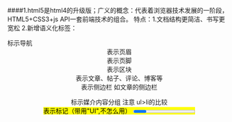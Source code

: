 ####1.html5是html4的升级版；广义的概念：代表着浏览器技术发展的一阶段，HTML5+CSS3+js API一套前端技术的组合。
	特点：1.文档结构更简洁、书写更宽松 
		 2.新增语义化标签： 
		   <nav>标示导航 
		   <header>表示页眉 
		   <footer>表示页脚 
		   <section>表示区块 
		   <article>表示文章、帖子、评论、博客等 
		   <aside>表示侧边栏 如文章的侧边栏 
		   <figure>标示媒介内容分组 注意 ul>li的比较  
		   <mark>表示标记（带用"UI",不怎么用）
		   <progress>表示进度（带用"UI"，不怎么用） 
           <time>标示日期
####2.标签语义化：在合适的地方用合适的标签，对搜索引擎seo优化有好处
	p：段落   h1:标题
	div:可以放任何东西  
####3.IE8以下不兼容htm5的新标签。 
	实际开发过程中可以通过检查IE版本来加载第三方的一个JS库来解决兼容问题，实际原理是将新标签全部通过 
	document.createElement('tagName')来创建一遍。如下： 

	条件注释,如果满足条件就执行，不满足条件就注释：
	<!--[if lte IE 8]> 
		<script src="./js/html5shiv.min.js"></script> 
	<![endif]-->  
	l:less 		更小
	t:than 		比
	e:equals 	等于
	g:great		更大
	
